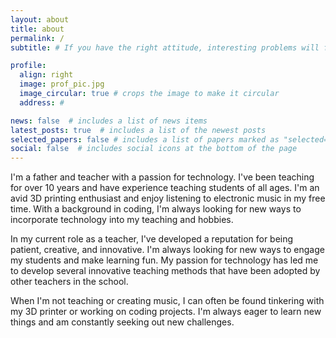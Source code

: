 ```yaml
---
layout: about
title: about
permalink: /
subtitle: # If you have the right attitude, interesting problems will find you.

profile:
  align: right
  image: prof_pic.jpg
  image_circular: true # crops the image to make it circular
  address: #

news: false  # includes a list of news items
latest_posts: true  # includes a list of the newest posts
selected_papers: false # includes a list of papers marked as "selected={true}"
social: false  # includes social icons at the bottom of the page
---
```


I'm a father and teacher with a passion for technology. I've been teaching for over 10 years and have experience teaching students of all ages. I'm an avid 3D printing enthusiast and enjoy listening to electronic music in my free time. With a background in coding, I'm always looking for new ways to incorporate technology into my teaching and hobbies.

In my current role as a teacher, I've developed a reputation for being patient, creative, and innovative. I'm always looking for new ways to engage my students and make learning fun. My passion for technology has led me to develop several innovative teaching methods that have been adopted by other teachers in the school.

When I'm not teaching or creating music, I can often be found tinkering with my 3D printer or working on coding projects. I'm always eager to learn new things and am constantly seeking out new challenges.
